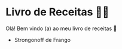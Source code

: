 # Livro de Receitas 👩‍🍳



Olá! Bem vindo (a) ao meu livro de receitas 👋 

- Strongonoff de Frango


